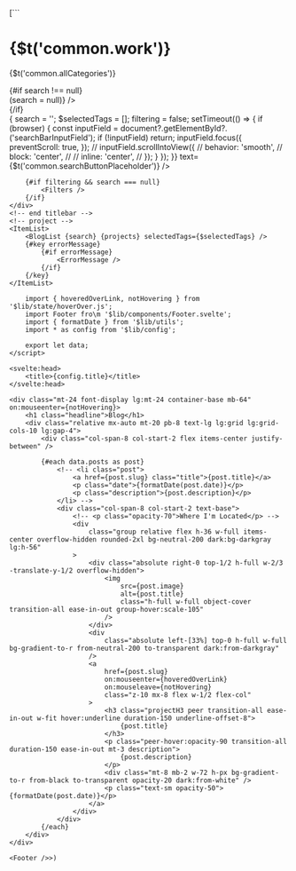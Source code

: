 [```
<script lang="ts">
	import SearchBar from '../../lib/components/SearchBar/SearchBar.svelte';
	import ErrorMessage from '$lib/components/ItemList/ErrorMessage.svelte';
	import FilterButton from '$lib/components/Filters/FilterButton.svelte';
	import CloseButton from '$lib/components/Filters/CloseButton.svelte';
	import { projects, selectedTags } from '$lib/projects/projects';
	import ItemList from '$lib/components/ItemList/ItemList.svelte';
	import Filters from '$lib/components/Filters/Filters.svelte';
	import { crossfade, fade, fly } from 'svelte/transition';
	import { queryParam } from 'sveltekit-search-params';
	import BlogList from './components/BlogList.svelte';
	import Footer from '$lib/components/Footer.svelte';
	import Link from '$lib/components/UI/Link.svelte';
	import { browser } from '$app/environment';
	import { quadOut } from 'svelte/easing';
	import { onDestroy } from 'svelte';
	import { t } from '$lib/lang';

	let filtering: boolean = false;

	const includesSome = (arr: any[], values: any[]) => values.some((v) => arr.includes(v));

	let errorMessage: boolean = false;

	// Tags
	const checkIfNoMatch = () => {
		let count: number = 0;
		count = 0;
		if ($selectedTags.length > 0) {
			for (let pr of projects) {
				if (includesSome(pr.tags, $selectedTags)) {
					count = count + 1;
				}
			}
			if (count == 0) {
				errorMessage = true;
				return;
			}
		}
		errorMessage = false;
	};

	$: $selectedTags, checkIfNoMatch();

	const searchParam = queryParam('search');

	let initialSearchValue = $searchParam;
	let search: string | null = $searchParam;
	let searchHasChanged = false;

	$: searchHasChanged = search !== initialSearchValue;

	$: if ($searchParam === null || searchHasChanged) searchParam.set(search === '' ? null : search);

	onDestroy(() => {
		searchParam.set(null);
	});

	const [send, receive] = crossfade({
		duration: 200,
		fallback: (node) => fade(node),
	});
</script>

<title>Work - Enes Bala</title>

<!-- work -->
<div class="mx-auto mt-24 w-full font-display lg:w-10/12">
	<h1 class="headline mx-4 lg:mx-0">{$t('common.work')}</h1>
	<div class="relative mx-auto mt-24 text-xl lg:grid lg:grid-cols-10">
		<div class="mx-4 flex items-center justify-between lg:col-span-10 lg:mx-0 lg:mb-0 xl:col-start-2">
			<!-- titlebar -->
			<div class="col-span-2 col-start-2">
				<p class="font-semibold">{$t('common.allCategories')}</p>
			</div>
			<div class="col-span-6 col-start-5 row-start-2 flex cursor-pointer justify-end space-x-8 lg:cursor-none">
				<div class="flex items-center space-x-2">
					{#if search !== null}
						<div
							in:fly|local={{ x: 50, duration: 250 }}
							out:fly|local={{ opacity: 0, x: 50, duration: 250, easing: quadOut }}
							class="hidden lg:block"
						>
							<CloseButton onClick={() => (search = null)} />
						</div>
					{/if}
					<div class="z-10 rounded-full bg-neutral-50 dark:bg-black">
						<Link
							onClick={() => {
								search = '';
								$selectedTags = [];
								filtering = false;
								setTimeout(() => {
									if (browser) {
										const inputField = document?.getElementById?.('searchBarInputField');
										if (!inputField) return;
										inputField.focus({
											preventScroll: true,
										});
										// inputField.scrollIntoView({
										// 	behavior: 'smooth',
										// 	block: 'center',
										// 	// inline: 'center',
										// });
									}
								});
							}}
							text={$t('common.searchButtonPlaceholder')}
						/>
					</div>
				</div>
				<FilterButton bind:filtering searching={search !== null} />
			</div>
		</div>
		<SearchBar bind:search />

		{#if filtering && search === null}
			<Filters />
		{/if}
	</div>
	<!-- end titlebar -->
	<!-- project -->
	<ItemList>
		<BlogList {search} {projects} selectedTags={$selectedTags} />
		{#key errorMessage}
			{#if errorMessage}
				<ErrorMessage />
			{/if}
		{/key}
	</ItemList>
</div>
<!-- end contact -->

<!-- footer -->
<div class="mx-auto mt-24 font-display lg:mt-96">
	<Footer />
</div>

```](<%3Cscript lang="ts"%3E
	import { hoveredOverLink, notHovering } from '$lib/state/hoverOver.js';
	import Footer fro\m '$lib/components/Footer.svelte';
	import { formatDate } from '$lib/utils';
	import * as config from '$lib/config';

	export let data;
</script>

<svelte:head>
	<title>{config.title}</title>
</svelte:head>

<div class="mt-24 font-display lg:mt-24 container-base mb-64" on:mouseenter={notHovering}>
	<h1 class="headline">Blog</h1>
	<div class="relative mx-auto mt-20 pb-8 text-lg lg:grid lg:grid-cols-10 lg:gap-4">
		<div class="col-span-8 col-start-2 flex items-center justify-between" />

		{#each data.posts as post}
			<!-- <li class="post">
				<a href={post.slug} class="title">{post.title}</a>
				<p class="date">{formatDate(post.date)}</p>
				<p class="description">{post.description}</p>
			</li> -->
			<div class="col-span-8 col-start-2 text-base">
				<!-- <p class="opacity-70">Where I'm Located</p> -->
				<div
					class="group relative flex h-36 w-full items-center overflow-hidden rounded-2xl bg-neutral-200 dark:bg-darkgray lg:h-56"
				>
					<div class="absolute right-0 top-1/2 h-full w-2/3 -translate-y-1/2 overflow-hidden">
						<img
							src={post.image}
							alt={post.title}
							class="h-full w-full object-cover transition-all ease-in-out group-hover:scale-105"
						/>
					</div>
					<div
						class="absolute left-[33%] top-0 h-full w-full bg-gradient-to-r from-neutral-200 to-transparent dark:from-darkgray"
					/>
					<a
						href={post.slug}
						on:mouseenter={hoveredOverLink}
						on:mouseleave={notHovering}
						class="z-10 mx-8 flex w-1/2 flex-col"
					>
						<h3 class="projectH3 peer transition-all ease-in-out w-fit hover:underline duration-150 underline-offset-8">
							{post.title}
						</h3>
						<p class="peer-hover:opacity-90 transition-all duration-150 ease-in-out mt-3 description">
							{post.description}
						</p>
						<div class="mt-8 mb-2 w-72 h-px bg-gradient-to-r from-black to-transparent opacity-20 dark:from-white" />
						<p class="text-sm opacity-50">{formatDate(post.date)}</p>
					</a>
				</div>
			</div>
		{/each}
	</div>
</div>

<Footer />>)
```